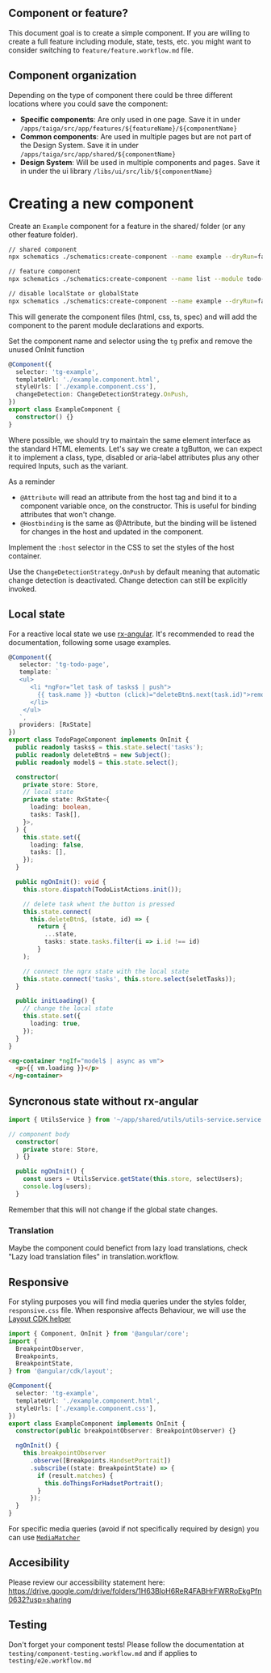 ## Component or feature?

This document goal is to create a simple component. If you are willing to create a full feature including module, state, tests, etc. you might want to consider switching to `feature/feature.workflow.md` file.

## Component organization

Depending on the type of component there could be three different locations where you could save the component:

- **Specific components**: Are only used in one page. Save it in under `/apps/taiga/src/app/features/${featureName}/${componentName}`
- **Common components**: Are used in multiple pages but are not part of the Design System. Save it in under `/apps/taiga/src/app/shared/${componentName}`
- **Design System**: Will be used in multiple components and pages. Save it in under the ui library `/libs/ui/src/lib/${componentName}`

# Creating a new component

Create an `Example` component for a feature in the shared/ folder (or any other feature folder).

```bash
// shared component
npx schematics ./schematics:create-component --name example --dryRun=false

// feature component
npx schematics ./schematics:create-component --name list --module todo-list.module --path apps/taiga/src/app/features/todo-list/components --dryRun=false

// disable localState or globalState
npx schematics ./schematics:create-component --name example --dryRun=false --localState false --globalState false
```

This will generate the component files (html, css, ts, spec) and will add the component to the parent module declarations and exports.

Set the component name and selector using the `tg` prefix and remove the unused OnInit function

```ts
@Component({
  selector: 'tg-example',
  templateUrl: './example.component.html',
  styleUrls: ['./example.component.css'],
  changeDetection: ChangeDetectionStrategy.OnPush,
})
export class ExampleComponent {
  constructor() {}
}
```

Where possible, we should try to maintain the same element interface as the standard HTML elements. Let's say we create a tgButton, we can expect it to implement a class, type, disabled or aria-label attributes plus any other required Inputs, such as the variant.

As a reminder

- `@Attribute` will read an attribute from the host tag and bind it to a component variable once, on the constructor. This is useful for binding attributes that won't change.
- `@Hostbinding` is the same as @Attribute, but the binding will be listened for changes in the host and updated in the component.

Implement the `:host` selector in the CSS to set the styles of the host container.

Use the `ChangeDetectionStrategy.OnPush` by default meaning that automatic change detection is deactivated. Change detection can still be explicitly invoked.

## Local state

For a reactive local state we use [rx-angular](https://github.com/rx-angular/rx-angular/blob/master/libs/state/docs/usage.md). It's recommended to read the documentation, following some usage examples.

```ts
@Component({
   selector: 'tg-todo-page',
   template: `
   <ul>
      <li *ngFor="let task of tasks$ | push">
        {{ task.name }} <button (click)="deleteBtn$.next(task.id)">remove<button>
      </li>
    </ul>
   `,
   providers: [RxState]
})
export class TodoPageComponent implements OnInit {
  public readonly tasks$ = this.state.select('tasks');
  public readonly deleteBtn$ = new Subject();
  public readonly model$ = this.state.select();

  constructor(
    private store: Store,
    // local state
    private state: RxState<{
      loading: boolean,
      tasks: Task[],
    }>,
  ) {
    this.state.set({
      loading: false,
      tasks: [],
    });
  }

  public ngOnInit(): void {
    this.store.dispatch(TodoListActions.init());

    // delete task whent the button is pressed
    this.state.connect(
      this.deleteBtn$, (state, id) => {
        return {
          ...state,
          tasks: state.tasks.filter(i => i.id !== id)
        }
    );

    // connect the ngrx state with the local state
    this.state.connect('tasks', this.store.select(seletTasks));
  }

  public initLoading() {
    // change the local state
    this.state.set({
      loading: true,
    });
  }
}
```

```html
<ng-container *ngIf="model$ | async as vm">
  <p>{{ vm.loading }}</p>
</ng-container>
```

## Syncronous state without rx-angular

```ts
import { UtilsService } from '~/app/shared/utils/utils-service.service';

// component body
  constructor(
    private store: Store,
  ) {}

  public ngOnInit() {
    const users = UtilsService.getState(this.store, selectUsers);
    console.log(users);
  }
```

Remember that this will not change if the global state changes.

### Translation

Maybe the component could benefict from lazy load translations, check "Lazy load translation files" in translation.workflow.

## Responsive

For styling purposes you will find media queries under the styles folder, `responsive.css` file.
When responsive affects Behaviour, we will use the [Layout CDK helper](https://material.angular.io/cdk/layout/overview)

```ts
import { Component, OnInit } from '@angular/core';
import {
  BreakpointObserver,
  Breakpoints,
  BreakpointState,
} from '@angular/cdk/layout';

@Component({
  selector: 'tg-example',
  templateUrl: './example.component.html',
  styleUrls: ['./example.component.css'],
})
export class ExampleComponent implements OnInit {
  constructor(public breakpointObserver: BreakpointObserver) {}

  ngOnInit() {
    this.breakpointObserver
      .observe([Breakpoints.HandsetPortrait])
      .subscribe((state: BreakpointState) => {
        if (result.matches) {
          this.doThingsForHadsetPortrait();
        }
      });
  }
}
```

For specific media queries (avoid if not specifically required by design) you can use [`MediaMatcher`](https://material.angular.io/cdk/layout/overview#mediamatcher)

## Accesibility

Please review our accessibility statement here: https://drive.google.com/drive/folders/1H63BloH6ReR4FABHrFWRRoEkgPfn0632?usp=sharing

## Testing

Don't forget your component tests! Please follow the documentation at `testing/component-testing.workflow.md` and if applies to `testing/e2e.workflow.md`
